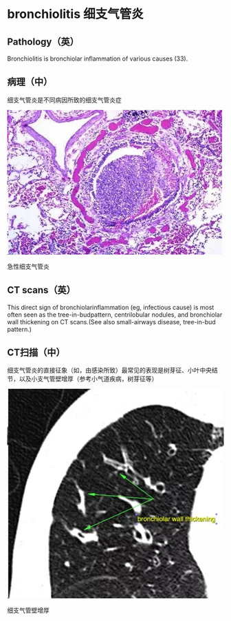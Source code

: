 # bronchiolitis 细支气管炎
## Pathology（英）
Bronchiolitis is bronchiolar inflammation of various causes (33).
## 病理（中）
细支气管炎是不同病因所致的细支气管炎症

![](./_image/2017-05-17-04-46-02.jpg)

急性细支气管炎

 
## CT scans（英）
This direct sign of bronchiolarinflammation (eg, infectious cause) is most often seen as the tree-in-budpattern, centrilobular nodules, and bronchiolar wall thickening on CT scans.(See also small-airways disease, tree-in-bud pattern.)
##  CT扫描（中）
细支气管炎的直接征象（如，由感染所致）最常见的表现是树芽征、小叶中央结节，以及小支气管壁增厚（参考小气道疾病，树芽征等）

![](./_image/2017-05-17-04-49-01.jpg)


细支气管壁增厚


